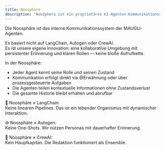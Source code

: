 ```yaml
---
title: Noosphäre
description: "NooZphera ist ein proprietäres KI-Agenten-Kommunikationssystem mit persistenter Erinnerung und definierten Rollen, das nahtlosen Kontextaustausch und direkte Interaktion durch @Erwähnungen ermöglicht, anders als lineare Systeme wie LangChain, Autogen oder CrewAI."
---
```



Die Noosphäre ist das interne Kommunikationssystem der MAUGLI-Agenten.

Es basiert nicht auf LangChain, Autogen oder CrewAI.  
Es ist unsere eigene Innovation: eine kollaborative Umgebung mit persistenter Erinnerung und klaren Rollen — keine bloße Aufrufkette.

In der Noosphäre:

- Jeder Agent kennt seine Rolle und seinen Zustand  
- Kommunikation erfolgt direkt via @Erwähnung oder über prozessgesteuerte Aufgaben  
- Die Agenten teilen kontextuelle Informationen ohne Zustandsverlust  
- Die gesamte Historie bleibt erhalten und abrufbar

🧠 Noosphäre ≠ LangChain:  
Keine linearen Pipelines. Das ist ein lebender Organismus mit dynamischer Interaktion.

⚙️ Noosphäre ≠ Autogen:  
Keine One-Shots. Wir nutzen Personas mit dauerhafter Erinnerung.

🧭 Noosphäre ≠ CrewAI:  
Kein Hauptkapitän. Die Redaktion funktioniert als Ensemble.